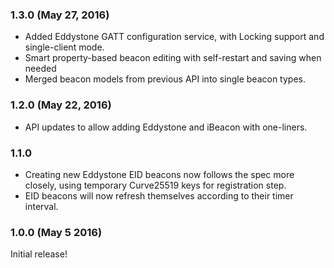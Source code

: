 ### 1.3.0 (May 27, 2016)
* Added Eddystone GATT configuration service, with Locking support and single-client mode.
* Smart property-based beacon editing with self-restart and saving when needed
* Merged beacon models from previous API into single beacon types.

### 1.2.0 (May 22, 2016)
* API updates to allow adding Eddystone and iBeacon with one-liners.

### 1.1.0
* Creating new Eddystone EID beacons now follows the spec more closely, using temporary Curve25519 keys for registration step.
* EID beacons will now refresh themselves according to their timer interval.

### 1.0.0 (May 5 2016)
Initial release!
